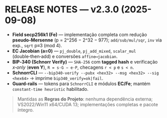 # RELEASE NOTES — v2.3.0 (2025-09-08)

- **Field secp256k1 (Fe)** — implementação completa com redução **pseudo‑Mersenne** (p = 2^256 − 2^32 − 977); `add/sub/mul/sqr`, `inv` via exp., `sqrt` p≡3 (mod 4).
- **EC Jacobian (a=0)** — `pj_double`, `pj_add_mixed`, `scalar_mul` (double‑then‑add) e conversões `affine⟷jacobian`.
- **BIP‑340 (Schnorr Verify)** — `SHA‑256` com **tagged hash** e verificação *x‑only* (**even Y**), `R = s·G − e·P`, checagens `r < p` e `s < n`.
- **SchnorrCLI** — `--bip340-verify --pubx <hex32> --msg <hex32> --sig <hex64>` → imprime `bip340_verify=ok|fail`.
- **Guard‑rails** — tokens para `SchnorrCLI` e módulos **EC/Fe**; mantém `constant-time heuristic` habilitado.

> Mantidas as **Regras do Projeto**: nenhuma dependência externa; VS2022/Win11 x64/CUDA 13; implementações completas e pacote íntegro.

